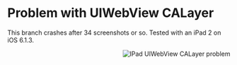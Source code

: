 # Problem with UIWebView CALayer

This branch crashes after 34 screenshots or so. Tested with an iPad 2 on iOS 6.1.3.

<img src="http://s3.amazonaws.com/dev_capture_uploads/isak/uiview_ipad_crash.png"
 alt="IPad UIWebView CALayer problem" title="Asteroids" align="right" />
